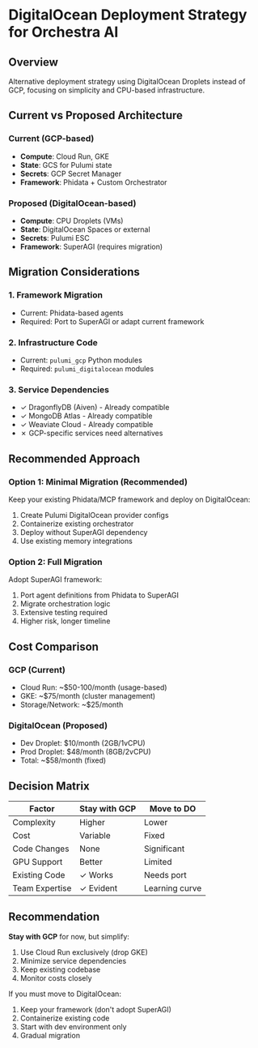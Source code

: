 # DigitalOcean Deployment Strategy for Orchestra AI

## Overview
Alternative deployment strategy using DigitalOcean Droplets instead of GCP, focusing on simplicity and CPU-based infrastructure.

## Current vs Proposed Architecture

### Current (GCP-based)
- **Compute**: Cloud Run, GKE
- **State**: GCS for Pulumi state
- **Secrets**: GCP Secret Manager
- **Framework**: Phidata + Custom Orchestrator

### Proposed (DigitalOcean-based)
- **Compute**: CPU Droplets (VMs)
- **State**: DigitalOcean Spaces or external
- **Secrets**: Pulumi ESC
- **Framework**: SuperAGI (requires migration)

## Migration Considerations

### 1. Framework Migration
- Current: Phidata-based agents
- Required: Port to SuperAGI or adapt current framework

### 2. Infrastructure Code
- Current: `pulumi_gcp` Python modules
- Required: `pulumi_digitalocean` modules

### 3. Service Dependencies
- ✓ DragonflyDB (Aiven) - Already compatible
- ✓ MongoDB Atlas - Already compatible
- ✓ Weaviate Cloud - Already compatible
- ✗ GCP-specific services need alternatives

## Recommended Approach

### Option 1: Minimal Migration (Recommended)
Keep your existing Phidata/MCP framework and deploy on DigitalOcean:

1. Create Pulumi DigitalOcean provider configs
2. Containerize existing orchestrator
3. Deploy without SuperAGI dependency
4. Use existing memory integrations

### Option 2: Full Migration
Adopt SuperAGI framework:

1. Port agent definitions from Phidata to SuperAGI
2. Migrate orchestration logic
3. Extensive testing required
4. Higher risk, longer timeline

## Cost Comparison

### GCP (Current)
- Cloud Run: ~$50-100/month (usage-based)
- GKE: ~$75/month (cluster management)
- Storage/Network: ~$25/month

### DigitalOcean (Proposed)
- Dev Droplet: $10/month (2GB/1vCPU)
- Prod Droplet: $48/month (8GB/2vCPU)
- Total: ~$58/month (fixed)

## Decision Matrix

| Factor | Stay with GCP | Move to DO |
|--------|--------------|------------|
| Complexity | Higher | Lower |
| Cost | Variable | Fixed |
| Code Changes | None | Significant |
| GPU Support | Better | Limited |
| Existing Code | ✓ Works | Needs port |
| Team Expertise | ✓ Evident | Learning curve |

## Recommendation

**Stay with GCP** for now, but simplify:
1. Use Cloud Run exclusively (drop GKE)
2. Minimize service dependencies
3. Keep existing codebase
4. Monitor costs closely

If you must move to DigitalOcean:
1. Keep your framework (don't adopt SuperAGI)
2. Containerize existing code
3. Start with dev environment only
4. Gradual migration
